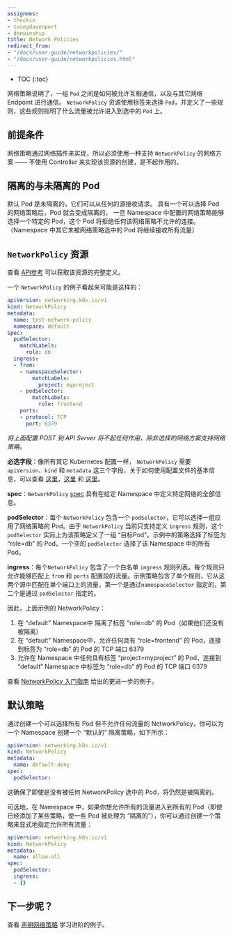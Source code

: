 ```yaml
---
assignees:
- thockin
- caseydavenport
- danwinship
title: Network Policies
redirect_from:
- "/docs/user-guide/networkpolicies/"
- "/docs/user-guide/networkpolicies.html"
---
```


* TOC
{:toc}



网络策略说明了，一组 `Pod` 之间是如何被允许互相通信，以及与其它网络 Endpoint 进行通信。
`NetworkPolicy` 资源使用标签来选择 `Pod`，并定义了一些规则，这些规则指明了什么流量被允许进入到选中的 `Pod` 上。



## 前提条件

网络策略通过网络插件来实现，所以必须使用一种支持 `NetworkPolicy` 的网络方案 —— 不使用 Controller 来实现该资源的创建，是不起作用的。



## 隔离的与未隔离的 Pod

默认 Pod 是未隔离的，它们可以从任何的源接收请求。
具有一个可以选择 Pod 的网络策略后，Pod 就会变成隔离的。
一旦 Namespace 中配置的网络策略能够选择一个特定的 Pod，这个 Pod 将拒绝任何该网络策略不允许的连接。（Namespace 中其它未被网络策略选中的 Pod 将继续接收所有流量）



## `NetworkPolicy` 资源

查看 [API参考](/docs/api-reference/v1.7/#networkpolicy-v1-networking) 可以获取该资源的完整定义。

一个 `NetworkPolicy` 的例子看起来可能是这样的：

```yaml
apiVersion: networking.k8s.io/v1
kind: NetworkPolicy
metadata:
  name: test-network-policy
  namespace: default
spec:
  podSelector:
    matchLabels:
      role: db
  ingress:
  - from:
    - namespaceSelector:
        matchLabels:
          project: myproject
    - podSelector:
        matchLabels:
          role: frontend
    ports:
    - protocol: TCP
      port: 6379
```



*将上面配置 POST 到 API Server 将不起任何作用，除非选择的网络方案支持网络策略。*

__必选字段__：像所有其它 Kubernetes 配置一样， `NetworkPolicy` 需要 `apiVersion`、`kind` 和 `metadata` 这三个字段，关于如何使用配置文件的基本信息，可以查看 [这里](/docs/user-guide/simple-yaml)，[这里](/docs/user-guide/configuring-containers) 和 [这里](/docs/user-guide/working-with-resources)。

__spec__：`NetworkPolicy` [spec](https://git.k8s.io/community/contributors/devel/api-conventions.md#spec-and-status) 具有在给定 Namespace 中定义特定网络的全部信息。

__podSelector__：每个 `NetworkPolicy` 包含一个 `podSelector`，它可以选择一组应用了网络策略的 Pod。由于 `NetworkPolicy` 当前只支持定义 `ingress` 规则，这个 `podSelector` 实际上为该策略定义了一组 “目标Pod”。示例中的策略选择了标签为 “role=db” 的 Pod。一个空的 `podSelector` 选择了该 Namespace 中的所有 Pod。

__ingress__：每个`NetworkPolicy` 包含了一个白名单 `ingress` 规则列表。每个规则只允许能够匹配上 `from` 和 `ports` 配置段的流量。示例策略包含了单个规则，它从这两个源中匹配在单个端口上的流量，第一个是通过`namespaceSelector` 指定的，第二个是通过 `podSelector` 指定的。



因此，上面示例的 NetworkPolicy：

1. 在 “default” Namespace中 隔离了标签 “role=db” 的 Pod（如果他们还没有被隔离）
2. 在 “default” Namespace中，允许任何具有 “role=frontend” 的 Pod，连接到标签为 “role=db” 的 Pod 的 TCP 端口 6379
3. 允许在 Namespace 中任何具有标签 “project=myproject” 的 Pod，连接到 “default” Namespace 中标签为 “role=db” 的 Pod 的 TCP 端口 6379

查看 [NetworkPolicy 入门指南](/docs/getting-started-guides/network-policy/walkthrough) 给出的更进一步的例子。



## 默认策略

通过创建一个可以选择所有 Pod 但不允许任何流量的 NetworkPolicy，你可以为一个 Namespace 创建一个 “默认的” 隔离策略，如下所示：

```yaml
apiVersion: networking.k8s.io/v1
kind: NetworkPolicy
metadata:
  name: default-deny
spec:
  podSelector:
```



这确保了即使是没有被任何 NetworkPolicy 选中的 Pod，将仍然是被隔离的。

可选地，在 Namespace 中，如果你想允许所有的流量进入到所有的 Pod（即使已经添加了某些策略，使一些 Pod 被处理为 “隔离的”），你可以通过创建一个策略来显式地指定允许所有流量：

```yaml
apiVersion: networking.k8s.io/v1
kind: NetworkPolicy
metadata:
  name: allow-all
spec:
  podSelector:
  ingress:
  - {}
```



## 下一步呢？

查看 [声明网络策略](/docs/tasks/administer-cluster/declare-network-policy/) 学习进阶的例子。
